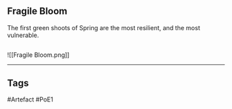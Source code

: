 ## Fragile Bloom
The first green shoots of Spring are the most resilient,
and the most vulnerable.
##
![[Fragile Bloom.png]]

---
## Tags
#Artefact
#PoE1